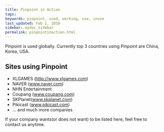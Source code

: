 ```yaml
---
title: Pinpoint in Action
tags:
keywords: pinpoint, used, working, use, inuse
last_updated: Feb 1, 2018
sidebar: mydoc_sidebar
permalink: pinpointinaction.html
---
```


Pinpoint is used globally. Currently top 3 countries using Pinpoint are China, Korea, USA.

## Sites using Pinpoint

* XLGAMES (http://www.xlgames.com)
* NAVER (www.naver.com)
* NHN Entertainment 
* Coupang (www.coupang.com)
* SKPlanet(www.skplanet.com)
* Pikicast (www.pikicast.com)
* ... and much more companies

If your company wants(or does not want) to be listed here, feel free to contact us anytime. 